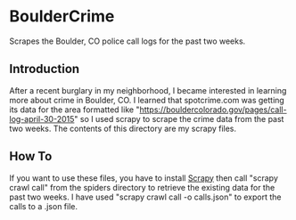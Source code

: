 # BoulderCrime
Scrapes the Boulder, CO police call logs for the past two weeks.

Introduction
------------
After a recent burglary in my neighborhood, I became interested in learning more about crime in Boulder, CO.  I learned that spotcrime.com was getting its data for the area formatted like "https://bouldercolorado.gov/pages/call-log-april-30-2015" so I used scrapy to scrape the crime data from the past two weeks.  The contents of this directory are my scrapy files.

How To
------
If you want to use these files, you have to install [Scrapy](http://doc.scrapy.org/en/latest/index.html) then call "scrapy crawl call" from the spiders directory to retrieve the existing data for the past two weeks.  I have used "scrapy crawl call -o calls.json" to export the calls to a .json file.
